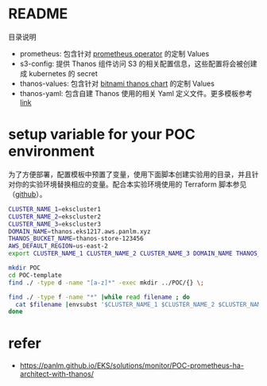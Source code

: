 # README
目录说明
- prometheus: 包含针对 [prometheus operator](https://github.com/prometheus-operator/prometheus-operator) 的定制 Values
- s3-config: 提供 Thanos 组件访问 S3 的相关配置信息，这些配置将会被创建成 kubernetes 的 secret
- thanos-values: 包含针对 [bitnami thanos chart](https://github.com/bitnami/charts/tree/main/bitnami/thanos) 的定制 Values 
- thanos-yaml: 包含自建 Thanos 使用的相关 Yaml 定义文件。更多模板参考 [link](https://github.com/thanos-io/kube-thanos)


# setup variable for your POC environment
为了方便部署，配置模板中预置了变量，使用下面脚本创建实验用的目录，并且针对你的实验环境替换相应的变量。配合本实验环境使用的 Terraform 脚本参见（[github](https://github.com/panlm/eks-blueprints-clusters/tree/main/multi-cluster-thanos)）。

```sh
CLUSTER_NAME_1=ekscluster1
CLUSTER_NAME_2=ekscluster2
CLUSTER_NAME_3=ekscluster3
DOMAIN_NAME=thanos.eks1217.aws.panlm.xyz
THANOS_BUCKET_NAME=thanos-store-123456
AWS_DEFAULT_REGION=us-east-2
export CLUSTER_NAME_1 CLUSTER_NAME_2 CLUSTER_NAME_3 DOMAIN_NAME THANOS_BUCKET_NAME AWS_DEFAULT_REGION

mkdir POC
cd POC-template
find ./ -type d -name "[a-z]*" -exec mkdir ../POC/{} \;

find ./ -type f -name "*" |while read filename ; do
  cat $filename |envsubst '$CLUSTER_NAME_1 $CLUSTER_NAME_2 $CLUSTER_NAME_3 $DOMAIN_NAME $THANOS_BUCKET_NAME $AWS_DEFAULT_REGION' > ../POC/$filename
done
```

# refer
- https://panlm.github.io/EKS/solutions/monitor/POC-prometheus-ha-architect-with-thanos/


